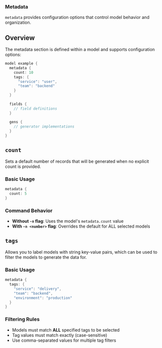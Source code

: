 ### Metadata

`metadata` provides configuration options that control model behavior and organization.

## Overview

The metadata section is defined within a model and supports configuration options:

```go
model example {
  metadata {
    count: 10
    tags: {
      "service": "user",
      "team": "backend"
    }
  }
  
  fields {
    // field definitions
  }
  
  gens {
    // generator implementations
  }
}
```

## `count`

Sets a default number of records that will be generated when no explicit count is provided.

### Basic Usage
```go
metadata {
  count: 5
}
```

### Command Behavior
- **Without `-n` flag**: Uses the model's `metadata.count` value
- **With `-n <number>` flag**: Overrides the default for ALL selected models

## `tags`

Allows you to label models with string key-value pairs, which can be used to filter the models to generate the data for.

### Basic Usage
```go
metadata {
  tags: {
    "service": "delivery",
    "team": "backend",
    "environment": "production"
  }
}
```

### Filtering Rules
- Models must match **ALL** specified tags to be selected
- Tag values must match exactly (case-sensitive)
- Use comma-separated values for multiple tag filters
